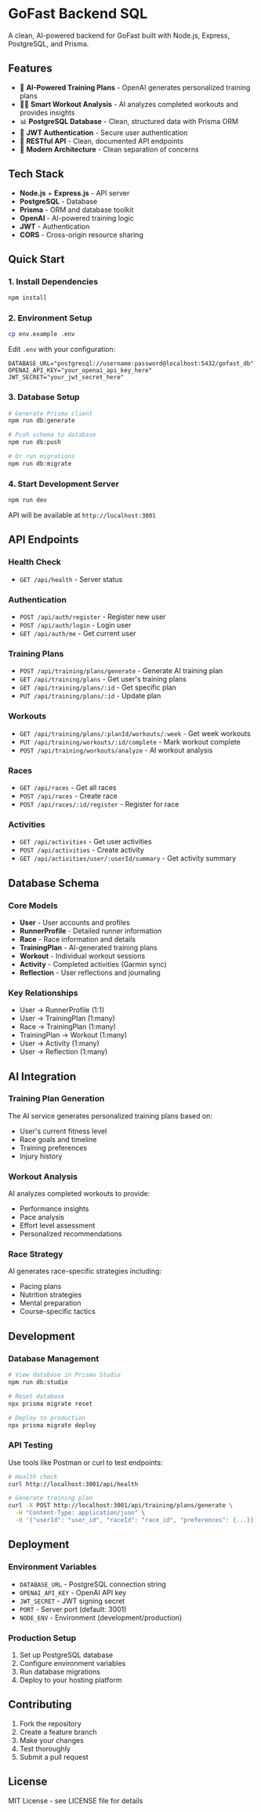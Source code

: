 # GoFast Backend SQL

A clean, AI-powered backend for GoFast built with Node.js, Express, PostgreSQL, and Prisma.

## Features

- 🤖 **AI-Powered Training Plans** - OpenAI generates personalized training plans
- 🏃‍♂️ **Smart Workout Analysis** - AI analyzes completed workouts and provides insights
- 📊 **PostgreSQL Database** - Clean, structured data with Prisma ORM
- 🔐 **JWT Authentication** - Secure user authentication
- 📱 **RESTful API** - Clean, documented API endpoints
- 🚀 **Modern Architecture** - Clean separation of concerns

## Tech Stack

- **Node.js** + **Express.js** - API server
- **PostgreSQL** - Database
- **Prisma** - ORM and database toolkit
- **OpenAI** - AI-powered training logic
- **JWT** - Authentication
- **CORS** - Cross-origin resource sharing

## Quick Start

### 1. Install Dependencies
```bash
npm install
```

### 2. Environment Setup
```bash
cp env.example .env
```

Edit `.env` with your configuration:
```env
DATABASE_URL="postgresql://username:password@localhost:5432/gofast_db"
OPENAI_API_KEY="your_openai_api_key_here"
JWT_SECRET="your_jwt_secret_here"
```

### 3. Database Setup
```bash
# Generate Prisma client
npm run db:generate

# Push schema to database
npm run db:push

# Or run migrations
npm run db:migrate
```

### 4. Start Development Server
```bash
npm run dev
```

API will be available at `http://localhost:3001`

## API Endpoints

### Health Check
- `GET /api/health` - Server status

### Authentication
- `POST /api/auth/register` - Register new user
- `POST /api/auth/login` - Login user
- `GET /api/auth/me` - Get current user

### Training Plans
- `POST /api/training/plans/generate` - Generate AI training plan
- `GET /api/training/plans` - Get user's training plans
- `GET /api/training/plans/:id` - Get specific plan
- `PUT /api/training/plans/:id` - Update plan

### Workouts
- `GET /api/training/plans/:planId/workouts/:week` - Get week workouts
- `PUT /api/training/workouts/:id/complete` - Mark workout complete
- `POST /api/training/workouts/analyze` - AI workout analysis

### Races
- `GET /api/races` - Get all races
- `POST /api/races` - Create race
- `POST /api/races/:id/register` - Register for race

### Activities
- `GET /api/activities` - Get user activities
- `POST /api/activities` - Create activity
- `GET /api/activities/user/:userId/summary` - Get activity summary

## Database Schema

### Core Models
- **User** - User accounts and profiles
- **RunnerProfile** - Detailed runner information
- **Race** - Race information and details
- **TrainingPlan** - AI-generated training plans
- **Workout** - Individual workout sessions
- **Activity** - Completed activities (Garmin sync)
- **Reflection** - User reflections and journaling

### Key Relationships
- User → RunnerProfile (1:1)
- User → TrainingPlan (1:many)
- Race → TrainingPlan (1:many)
- TrainingPlan → Workout (1:many)
- User → Activity (1:many)
- User → Reflection (1:many)

## AI Integration

### Training Plan Generation
The AI service generates personalized training plans based on:
- User's current fitness level
- Race goals and timeline
- Training preferences
- Injury history

### Workout Analysis
AI analyzes completed workouts to provide:
- Performance insights
- Pace analysis
- Effort level assessment
- Personalized recommendations

### Race Strategy
AI generates race-specific strategies including:
- Pacing plans
- Nutrition strategies
- Mental preparation
- Course-specific tactics

## Development

### Database Management
```bash
# View database in Prisma Studio
npm run db:studio

# Reset database
npx prisma migrate reset

# Deploy to production
npx prisma migrate deploy
```

### API Testing
Use tools like Postman or curl to test endpoints:

```bash
# Health check
curl http://localhost:3001/api/health

# Generate training plan
curl -X POST http://localhost:3001/api/training/plans/generate \
  -H "Content-Type: application/json" \
  -d '{"userId": "user_id", "raceId": "race_id", "preferences": {...}}'
```

## Deployment

### Environment Variables
- `DATABASE_URL` - PostgreSQL connection string
- `OPENAI_API_KEY` - OpenAI API key
- `JWT_SECRET` - JWT signing secret
- `PORT` - Server port (default: 3001)
- `NODE_ENV` - Environment (development/production)

### Production Setup
1. Set up PostgreSQL database
2. Configure environment variables
3. Run database migrations
4. Deploy to your hosting platform

## Contributing

1. Fork the repository
2. Create a feature branch
3. Make your changes
4. Test thoroughly
5. Submit a pull request

## License

MIT License - see LICENSE file for details
